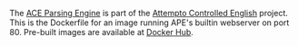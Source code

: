 The [ACE Parsing Engine](https://github.com/Attempto/APE) is part of the [Attempto Controlled English](http://attempto.ifi.uzh.ch/site/description/) project. This is the Dockerfile for an image running APE's builtin webserver on port 80. Pre-built images are available at [Docker Hub](https://hub.docker.com/r/lwilson2048/ape).